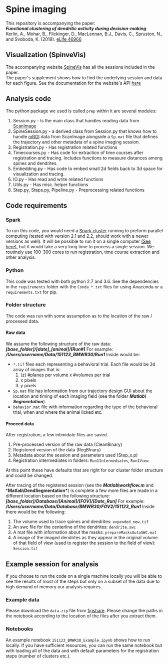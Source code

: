 # Spine imaging
This repository is accompanying the paper:  
***Functional clustering of dendritic activity during decision-making***   
Kerlin, A., Mohar, B., Flickinger, D., MacLennan, B.J., Davis, C., Spruston, N., and Svoboda, K. (2019). [eLife 46966](https://doi.org/10.7554/eLife.46966)

## Visualization (SpinveVis)
The accompanying website [SpineVis](spinevis.janelia.org) has all the sessions included in the paper.  
The paper's supplement shows how to find the underlying session and data for each figure.
See the documentation for the website's API [here](https://github.com/boazmohar/spinevis/blob/master/docs/API.md)


## Analysis code
The python package we used is called `prep` within it are several modules:
1. Session.py - Is the main class that handles reading data from [ScanImage](https://vidriotechnologies.com/scanimage/) 
2. SpineSession.py - a derived class from Session.py that knows how to handle [mROI](http://scanimage.vidriotechnologies.com/display/SI2018/Multiple+Region+of+Interest+%28MROI%29+Imaging) data from ScanImage alongside a `Sp.mat` file that defines the trajectory and other metadata of a spine imaging session.
3. Registration.py - Has registration related functions
4. Timecourses.py - Has code for extraction of time courses after registration and tracing. Includes functions to measure distances among spines and dendrites.
5. Embedding.py - Has code to embed  small 2d fields back to 3d space for visualization and tracing.
6. IO.py - Has read and write related functions
7. Utils.py - Has misc. helper functions
8. Step.py, Steps.py, Pipeline.py - Preprocessing related functions

## Code requirements

### Spark
To run this code, you would need a [Spark cluster](https://spark.apache.org/) running to preform parallel computing (tested with version 2.1 and 2.2, should work with a newer versions as well). It will be possible to run it on a single computer [(See here)](https://spark.apache.org/docs/latest/spark-standalone.html), but it would take a very long time to process	 a single session. We routinely use 100-300 cores to run registration, time course extraction and other analysis.

### Python

This code was tested with both python 2.7 and 3.6. See the dependencies in the `requirements` folder with the `Conda_*.txt` flies for using Anaconda or a `requirements.txt` for pip.
### Folder structure
The code was run with some assumption as to the location of the raw / processed data.

#### Raw data
We assume the following structure of the raw data: ***[base_folder]/[date]_[animal]/[Run#]***
For example: ***/Users/username/Data/151123_BMWR30/Run1***
Inside would be:

 - `*.tif` files each representing a behavioral trial.
Each file would be 3d array of images that is:
	1. (z) #planes per volume x  #volumes per trial
	2. x pixels
	3. y pixels
 - `Sp.mat` file has information from our trajectory design GUI about the location and timing of each imaging field (see the folder ***Matlab\ Segmentation***).
 - `behavior.mat` file with information regarding the type of the behavioral trial, when and where the animal licked etc.

#### Procced data
After registration, a few intimidate files are saved.
1. Pre-processed version of the raw data (CleanBinary)
2. Registered version of the data (RegBInary)
3. Metadata about the session and parameters used (Step_x.p)
4. Registration intermediates  in folders: `Run1Intermediates`, `Run1View`

At this point these have defaults that are right for our cluster folder structure and could be changed.

After tracing of the registered session (see the ***Matlab\workflow.m*** and ***Matlab\DendSegmentation\***) is complete a few more files are made in a different location based on the following  structure:
***[base_folder]/Database/[Animal]/[FOV]/[Date_Run]***
For example: ***/Users/username/Data/Database/BMWR30/FOV2/151123_Run1***
Inside there would be the following:
1. The volume used to trace spines and dendrites: `expended_new.tif`
2. An swc file for the centerline of the dendrites: `dendrite.swc`
3. A mat file with information about the masks: `prepareMasksAutoSWC.mat`
4. A image of the imaged dendrites as they appear in the original volume of that field of view (used to register the session to the field of view): `Session.tif`

## Example session for analysis
If you choose to run the code on a single machine  locally you will be able to see the results of most of the steps but only on a subset of the data due to high demand of memory our analysis requires.

###  Example data
Please download the `data.zip` file from [figshare](https://figshare.com/s/3d6d65a09a3b3bd7af1e).
Please change the paths in the notebook according to the location of the files after you extract them.

### Notebooks
An example notebook `151123_BMWR30_Example.ipynb` shows how to run locally.
If you have sufficient resources, you can run the same notebook but with loading all of the data and with default parameters for the registration steps (number of clusters etc.).
